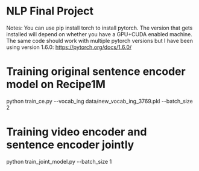 # NLP Final Project

Notes:
You can use pip install torch to install pytorch. The version that gets installed will depend on whether you have a GPU+CUDA enabled machine. The same code should work with multiple pytorch versions but I have been using version 1.6.0: https://pytorch.org/docs/1.6.0/ 

# Training original sentence encoder model on Recipe1M

python train_ce.py --vocab_ing data/new_vocab_ing_3769.pkl --batch_size 2

# Training video encoder and sentence encoder jointly

python train_joint_model.py --batch_size 1